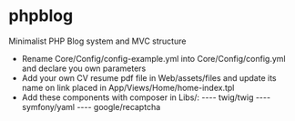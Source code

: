 # phpblog
Minimalist PHP Blog system and MVC structure

- Rename Core/Config/config-example.yml into Core/Config/config.yml and declare you own parameters
- Add your own CV resume pdf file in Web/assets/files and update its name on link placed in App/Views/Home/home-index.tpl
- Add these components with composer in Libs/: 
---- twig/twig
---- symfony/yaml
---- google/recaptcha
